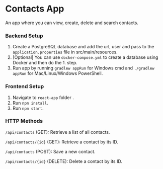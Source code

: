 # Contacts App

An app where you can view, create, delete and search contacts.

### Backend Setup
1) Create a PostgreSQL database and add the url, user and pass to the ```application.properties``` file in src/main/resources.
2) [Optional] You can use `docker-compose.yml` to create a database using Docker and then do the 1. step.
3) Run app by running `gradlew appRun` for Windows cmd and `./gradlew appRun` for Mac/Linux/Windows PowerShell.

### Frontend Setup

1) Navigate to `react-app` folder .
2) Run `npm install`.
3) Run `npm start`.

### HTTP Methods

`/api/contacts` (GET): Retrieve a list of all contacts.

`/api/contacts/{id}` (GET): Retrieve a contact by its ID.

`/api/contacts` (POST): Save a new contact.

`/api/contacts/{id}` (DELETE): Delete a contact by its ID.
